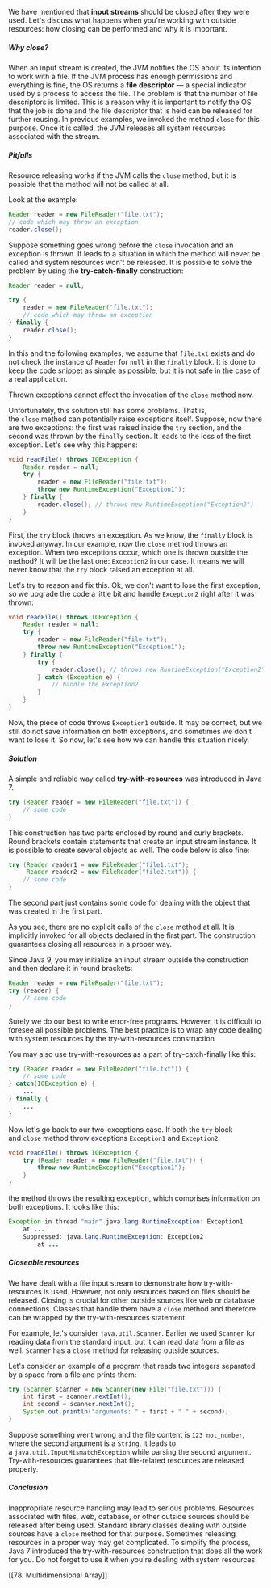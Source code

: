 We have mentioned that **input streams** should be closed after they were used. Let's discuss what happens when you're working with outside resources: how closing can be performed and why it is important.

##### Why close?

When an input stream is created, the JVM notifies the OS about its intention to work with a file. If the JVM process has enough permissions and everything is fine, the OS returns a **file descriptor** — a special indicator used by a process to access the file. The problem is that the number of file descriptors is limited. This is a reason why it is important to notify the OS that the job is done and the file descriptor that is held can be released for further reusing. In previous examples, we invoked the method `close` for this purpose. Once it is called, the JVM releases all system resources associated with the stream.

##### Pitfalls

Resource releasing works if the JVM calls the `close` method, but it is possible that the method will not be called at all.

Look at the example:

```java
Reader reader = new FileReader("file.txt");
// code which may throw an exception
reader.close();
```

Suppose something goes wrong before the `close` invocation and an exception is thrown. It leads to a situation in which the method will never be called and system resources won't be released. It is possible to solve the problem by using the **try-catch-finally** construction:

```java
Reader reader = null;

try {
    reader = new FileReader("file.txt");
    // code which may throw an exception
} finally {
    reader.close();
}
```

In this and the following examples, we assume that `file.txt` exists and do not check the instance of `Reader` for `null` in the `finally` block. It is done to keep the code snippet as simple as possible, but it is not safe in the case of a real application.

Thrown exceptions cannot affect the invocation of the `close` method now.

Unfortunately, this solution still has some problems. That is, the `close` method can potentially raise exceptions itself. Suppose, now there are two exceptions: the first was raised inside the `try` section, and the second was thrown by the `finally` section. It leads to the loss of the first exception. Let's see why this happens:

```java
void readFile() throws IOException {
    Reader reader = null;
    try {
        reader = new FileReader("file.txt");
        throw new RuntimeException("Exception1");
    } finally {
        reader.close(); // throws new RuntimeException("Exception2")
    }
}
```

First, the `try` block throws an exception. As we know, the `finally` block is invoked anyway. In our example, now the `close` method throws an exception. When two exceptions occur, which one is thrown outside the method? It will be the last one: `Exception2` in our case. It means we will never know that the `try` block raised an exception at all.

Let's try to reason and fix this. Ok, we don't want to lose the first exception, so we upgrade the code a little bit and handle `Exception2` right after it was thrown:

```java
void readFile() throws IOException {
    Reader reader = null;
    try {
        reader = new FileReader("file.txt");
        throw new RuntimeException("Exception1");
    } finally {
        try {
            reader.close(); // throws new RuntimeException("Exception2")
        } catch (Exception e) {
            // handle the Exception2
        }
    }
}
```

Now, the piece of code throws `Exception1` outside. It may be correct, but we still do not save information on both exceptions, and sometimes we don't want to lose it. So now, let's see how we can handle this situation nicely.

##### Solution

A simple and reliable way called **try-with-resources** was introduced in Java 7.

```java
try (Reader reader = new FileReader("file.txt")) {
    // some code
}
```

This construction has two parts enclosed by round and curly brackets. Round brackets contain statements that create an input stream instance. It is possible to create several objects as well. The code below is also fine:

```java
try (Reader reader1 = new FileReader("file1.txt");
     Reader reader2 = new FileReader("file2.txt")) {
    // some code
}
```

The second part just contains some code for dealing with the object that was created in the first part.

As you see, there are no explicit calls of the `close` method at all. It is implicitly invoked for all objects declared in the first part. The construction guarantees closing all resources in a proper way.

Since Java 9, you may initialize an input stream outside the construction and then declare it in round brackets:

```java
Reader reader = new FileReader("file.txt");
try (reader) {
    // some code
}
```

Surely we do our best to write error-free programs. However, it is difficult to foresee all possible problems. The best practice is to wrap any code dealing with system resources by the try-with-resources construction

You may also use try-with-resources as a part of try-catch-finally like this:

```java
try (Reader reader = new FileReader("file.txt")) {
    // some code
} catch(IOException e) {
    ...
} finally {
    ...
}
```

Now let's go back to our two-exceptions case. If both the `try` block and `close` method throw exceptions `Exception1` and `Exception2`:

```java
void readFile() throws IOException {
    try (Reader reader = new FileReader("file.txt")) {
        throw new RuntimeException("Exception1");
    }
}
```

the method throws the resulting exception, which comprises information on both exceptions. It looks like this:

```java
Exception in thread "main" java.lang.RuntimeException: Exception1
	at ...
	Suppressed: java.lang.RuntimeException: Exception2
		at ...
```

##### Closeable resources

We have dealt with a file input stream to demonstrate how try-with-resources is used. However, not only resources based on files should be released. Closing is crucial for other outside sources like web or database connections. Classes that handle them have a `close` method and therefore can be wrapped by the try-with-resources statement.

For example, let's consider `java.util.Scanner`. Earlier we used `Scanner` for reading data from the standard input, but it can read data from a file as well. `Scanner` has a `close` method for releasing outside sources.

Let's consider an example of a program that reads two integers separated by a space from a file and prints them:

```java
try (Scanner scanner = new Scanner(new File("file.txt"))) {
    int first = scanner.nextInt();
    int second = scanner.nextInt();
    System.out.println("arguments: " + first + " " + second);
}
```

Suppose something went wrong and the file content is `123 not_number`, where the second argument is a `String`. It leads to a `java.util.InputMismatchException` while parsing the second argument. Try-with-resources guarantees that file-related resources are released properly.

##### Conclusion

Inappropriate resource handling may lead to serious problems. Resources associated with files, web, database, or other outside sources should be released after being used. Standard library classes dealing with outside sources have a `close` method for that purpose. Sometimes releasing resources in a proper way may get complicated. To simplify the process, Java 7 introduced the try-with-resources construction that does all the work for you. Do not forget to use it when you're dealing with system resources.

[[78. Multidimensional Array]]
